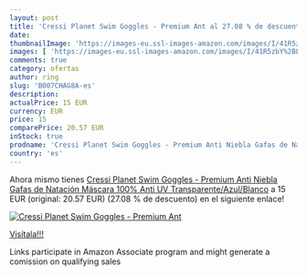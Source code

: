 ```yaml
---
layout: post
title: 'Cressi Planet Swim Goggles - Premium Ant al 27.08 % de descuento'
date: 
thumbnailImage: 'https://images-eu.ssl-images-amazon.com/images/I/41R5zbY%2BLcL._SL200_.jpg'
images: [ 'https://images-eu.ssl-images-amazon.com/images/I/41R5zbY%2BLcL._SL200_.jpg' ]
comments: true
category: ofertas
author: ring
slug: 'B007CHAG8A-es'
description:
actualPrice: 15 EUR
currency: EUR
price: 15
comparePrice: 20.57 EUR
inStock: true
prodname: 'Cressi Planet Swim Goggles - Premium Anti Niebla Gafas de Natación Máscara 100% Anti UV  Transparente/Azul/Blanco'
country: 'es'
---
```


Ahora mismo tienes [Cressi Planet Swim Goggles - Premium Anti Niebla Gafas de Natación Máscara 100% Anti UV  Transparente/Azul/Blanco](https://www.amazon.es/dp/B007CHAG8A/?tag=tolees-21) a 15 EUR (original: 20.57 EUR) (27.08 %  de descuento) en el siguiente enlace!

[![Cressi Planet Swim Goggles - Premium Ant](https://images-eu.ssl-images-amazon.com/images/I/41R5zbY%2BLcL._SL200_.jpg)](https://www.amazon.es/dp/B007CHAG8A/?tag=tolees-21)

[Visítala!!!](https://www.amazon.es/dp/B007CHAG8A/?tag=tolees-21)

Links participate in Amazon Associate program and might generate a comission on qualifying sales
